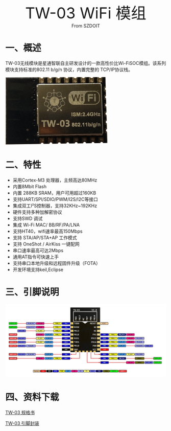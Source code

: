 <center><font size=10> TW-03 WiFi 模组 </center></font>
<center> From SZDOIT</center>

# 一、概述

TW-03无线模块是星通智联自主研发设计的一款高性价比Wi-FiSOC模组。该系列模块支持标准的802.11 b/g/n 协议，内置完整的 TCP/IP协议栈。

![TW-03.png](https://github.com/SmartArduino/zhdocs/raw/master/zhW_Series/W600/Module/tw-03.png)

# 二、特性

-   采用Cortex-M3 处理器，主频高达80MHz
-   内置8Mbit Flash
-   内置 288KB SRAM，用户可用超过160KB
-   支持UART/SPI/SDIO/PWM/I2S/I2C等接口
-   集成双工I²S控制器，支持32KHz\~192KHz
-   硬件支持多种加解密协议
-   支持SWD 调试
-   集成 Wi-Fi MAC/ BB/RF/PA/LNA
-   支持HT40，wifi速率最高150Mbps
-   支持 STA/AP/STA+AP 工作模式
-   支持 OneShot / AirKiss 一键配网
-   串口速率最高可达2Mbps
-   通用AT指令可快速上手
-   支持串口本地升级和远程固件升级（FOTA）
-   开发环境支持keil,Eclipse

# 三、引脚说明

![TW-03_Pin.png](https://github.com/SmartArduino/zhdocs/raw/master/zhW_Series/W600/Module/tw_03_pinlist.png)


# 四、资料下载

[TW-03 规格书](https://download.w600.fun/document/TW-03_%E4%BA%A7%E5%93%81%E8%A7%84%E6%A0%BC%E4%B9%A6.pdf)

[TW-03 引脚封装 ](https://download.w600.fun/hardware/TW-03_Module.zip)

